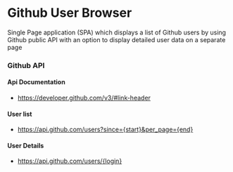 # Github User Browser

Single Page application (SPA) which displays a list of Github users by using Github public API
with an option to display detailed user data on a separate page

### Github API

#### Api Documentation
 - https://developer.github.com/v3/#link-header

#### User list
 - https://api.github.com/users?since={start}&per_page={end}

#### User Details
 - https://api.github.com/users/{login}